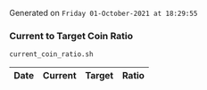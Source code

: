 Generated on `Friday 01-October-2021 at 18:29:55`

### Current to Target Coin Ratio
`current_coin_ratio.sh`

Date|Current|Target|Ratio
---|---|---|---
